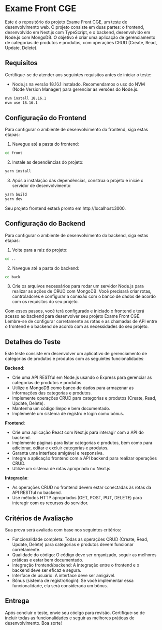 # Exame Front CGE

Este é o repositório do projeto Exame Front CGE, um teste de desenvolvimento web. O projeto consiste em duas partes: o frontend, desenvolvido em Next.js com TypeScript, e o backend, desenvolvido em Node.js com MongoDB. O objetivo é criar uma aplicação de gerenciamento de categorias de produtos e produtos, com operações CRUD (Create, Read, Update, Delete).

## Requisitos

Certifique-se de atender aos seguintes requisitos antes de iniciar o teste:

- Node.js na versão 18.16.1 instalado. Recomendamos o uso do NVM (Node Version Manager) para gerenciar as versões do Node.js.

```bash
nvm install 18.16.1
nvm use 18.16.1
```

## Configuração do Frontend

Para configurar o ambiente de desenvolvimento do frontend, siga estas etapas:

1. Navegue até a pasta do frontend:

```bash
cd front
```

2. Instale as dependências do projeto:

```bash
yarn install
```

3. Após a instalação das dependências, construa o projeto e inicie o servidor de desenvolvimento:

```bash
yarn build
yarn dev
```

Seu projeto frontend estará pronto em http://localhost:3000.

## Configuração do Backend

Para configurar o ambiente de desenvolvimento do backend, siga estas etapas:

1. Volte para a raiz do projeto:

```bash
cd ..
```

2. Navegue até a pasta do backend:

```bash
cd back
```

3. Crie os arquivos necessários para rodar um servidor Node.js para realizar as ações de CRUD com MongoDB. Você precisará criar rotas, controladores e configurar a conexão com o banco de dados de acordo com os requisitos do seu projeto.

Com esses passos, você terá configurado e iniciado o frontend e terá acesso ao backend para desenvolver seu projeto Exame Front CGE. Lembre-se de configurar corretamente as rotas e as chamadas de API entre o frontend e o backend de acordo com as necessidades do seu projeto.

## Detalhes do Teste

Este teste consiste em desenvolver um aplicativo de gerenciamento de categorias de produtos e produtos com as seguintes funcionalidades:

**Backend**:
- Crie uma API RESTful em Node.js usando o Express para gerenciar as categorias de produtos e produtos.
- Utilize o MongoDB como banco de dados para armazenar as informações das categorias e produtos.
- Implemente operações CRUD para categorias e produtos (Create, Read, Update, Delete).
- Mantenha um código limpo e bem documentado.
- Implemente um sistema de registro e login como bônus.

**Frontend**:
- Crie uma aplicação React com Next.js para interagir com a API do backend.
- Implemente páginas para listar categorias e produtos, bem como para adicionar, editar e excluir categorias e produtos.
- Garanta uma interface amigável e responsiva.
- Integre a aplicação frontend com a API backend para realizar operações CRUD.
- Utilize um sistema de rotas apropriado no Next.js.

**Integração**:
- As operações CRUD no frontend devem estar conectadas às rotas da API RESTful no backend.
- Use métodos HTTP apropriados (GET, POST, PUT, DELETE) para interagir com os recursos do servidor.

## Critérios de Avaliação

Sua prova será avaliada com base nos seguintes critérios:

- Funcionalidade completa: Todas as operações CRUD (Create, Read, Update, Delete) para categorias e produtos devem funcionar corretamente.
- Qualidade do código: O código deve ser organizado, seguir as melhores práticas e estar bem documentado.
- Integração frontend/backend: A integração entre o frontend e o backend deve ser eficaz e segura.
- Interface de usuário: A interface deve ser amigável.
- Bônus (sistema de registro/login): Se você implementar essa funcionalidade, ela será considerada um bônus.

## Entrega

Após concluir o teste, envie seu código para revisão. Certifique-se de incluir todas as funcionalidades e seguir as melhores práticas de desenvolvimento. Boa sorte!
